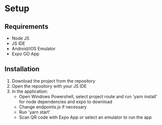 # Setup

## Requirements

- Node JS
- JS IDE
- Android/iOS Emulator
-  Expo GO App

## Installation

1. Download the project from the repository
2. Open the repository with your JS IDE
3. In the application:
   - Open Windows Powershell, select project route and run 'yarn install' for node dependencies and expo to download
   - Change endpoints.js if necessary
   - Run 'yarn start'
   - Scan QR code with Expo App or select an emulator to run the app
